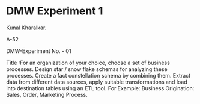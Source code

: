 # DMW Experiment 1
Kunal Kharalkar.

A-52

DMW-Experiment No. - 01

Title :For an organization of your choice, choose a set of business processes. Design star / snow flake schemas for analyzing these processes. Create a fact constellation schema by combining them. Extract data from different data sources, apply suitable transformations and load into destination tables using an ETL tool. For Example: Business Origination: Sales, Order, Marketing Process.
